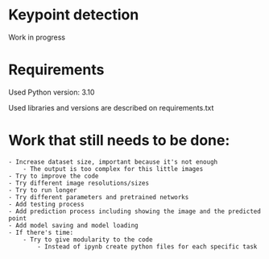 # Keypoint detection
Work in progress

# Requirements
Used Python version: 3.10

Used libraries and versions are described on requirements.txt

# Work that still needs to be done:
    - Increase dataset size, important because it's not enough
        - The output is too complex for this little images
    - Try to improve the code
    - Try different image resolutions/sizes
    - Try to run longer
    - Try different parameters and pretrained networks
    - Add testing process
    - Add prediction process including showing the image and the predicted point
    - Add model saving and model loading
    - If there's time: 
        - Try to give modularity to the code
            - Instead of ipynb create python files for each specific task
